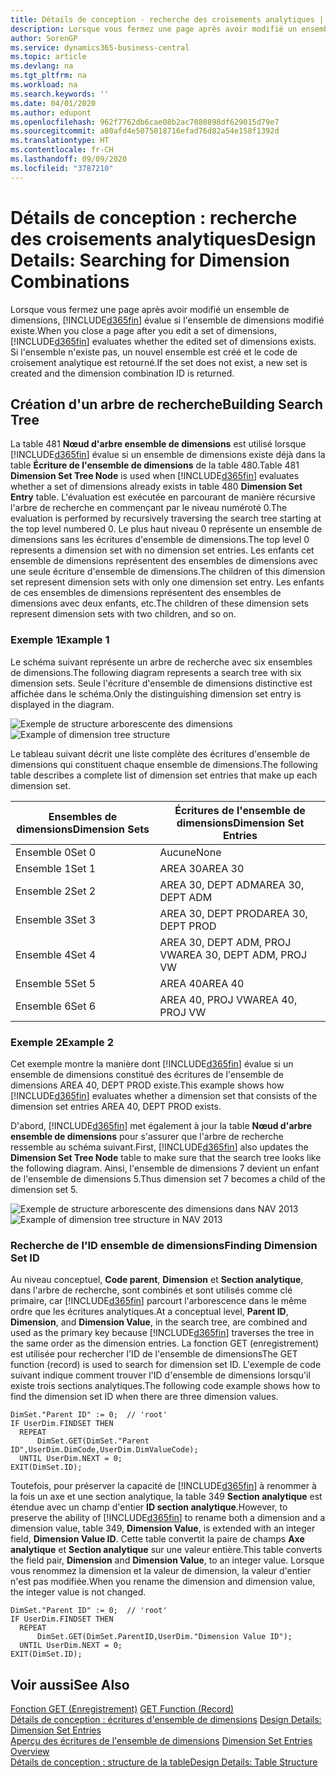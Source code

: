 ```yaml
---
title: Détails de conception - recherche des croisements analytiques | Microsoft Docs
description: Lorsque vous fermez une page après avoir modifié un ensemble de dimensions, Business Central évalue si l'ensemble de dimensions modifié existe. Si l'ensemble n'existe pas, un nouvel ensemble est créé et le code de croisement analytique est retourné.
author: SorenGP
ms.service: dynamics365-business-central
ms.topic: article
ms.devlang: na
ms.tgt_pltfrm: na
ms.workload: na
ms.search.keywords: ''
ms.date: 04/01/2020
ms.author: edupont
ms.openlocfilehash: 962f7762db6cae08b2ac7080898df629015d79e7
ms.sourcegitcommit: a80afd4e5075018716efad76d82a54e158f1392d
ms.translationtype: HT
ms.contentlocale: fr-CH
ms.lasthandoff: 09/09/2020
ms.locfileid: "3787210"
---
```

# <a name="design-details-searching-for-dimension-combinations"></a><span data-ttu-id="6490b-104">Détails de conception : recherche des croisements analytiques</span><span class="sxs-lookup"><span data-stu-id="6490b-104">Design Details: Searching for Dimension Combinations</span></span>
<span data-ttu-id="6490b-105">Lorsque vous fermez une page après avoir modifié un ensemble de dimensions, [!INCLUDE[d365fin](includes/d365fin_md.md)] évalue si l'ensemble de dimensions modifié existe.</span><span class="sxs-lookup"><span data-stu-id="6490b-105">When you close a page after you edit a set of dimensions, [!INCLUDE[d365fin](includes/d365fin_md.md)] evaluates whether the edited set of dimensions exists.</span></span> <span data-ttu-id="6490b-106">Si l'ensemble n'existe pas, un nouvel ensemble est créé et le code de croisement analytique est retourné.</span><span class="sxs-lookup"><span data-stu-id="6490b-106">If the set does not exist, a new set is created and the dimension combination ID is returned.</span></span>  

## <a name="building-search-tree"></a><span data-ttu-id="6490b-107">Création d'un arbre de recherche</span><span class="sxs-lookup"><span data-stu-id="6490b-107">Building Search Tree</span></span>  
 <span data-ttu-id="6490b-108">La table 481 **Nœud d'arbre ensemble de dimensions** est utilisé lorsque [!INCLUDE[d365fin](includes/d365fin_md.md)] évalue si un ensemble de dimensions existe déjà dans la table **Écriture de l'ensemble de dimensions** de la table 480.</span><span class="sxs-lookup"><span data-stu-id="6490b-108">Table 481 **Dimension Set Tree Node** is used when [!INCLUDE[d365fin](includes/d365fin_md.md)] evaluates whether a set of dimensions already exists in table 480 **Dimension Set Entry** table.</span></span> <span data-ttu-id="6490b-109">L'évaluation est exécutée en parcourant de manière récursive l'arbre de recherche en commençant par le niveau numéroté 0.</span><span class="sxs-lookup"><span data-stu-id="6490b-109">The evaluation is performed by recursively traversing the search tree starting at the top level numbered 0.</span></span> <span data-ttu-id="6490b-110">Le plus haut niveau 0 représente un ensemble de dimensions sans les écritures d'ensemble de dimensions.</span><span class="sxs-lookup"><span data-stu-id="6490b-110">The top level 0 represents a dimension set with no dimension set entries.</span></span> <span data-ttu-id="6490b-111">Les enfants cet ensemble de dimensions représentent des ensembles de dimensions avec une seule écriture d'ensemble de dimensions.</span><span class="sxs-lookup"><span data-stu-id="6490b-111">The children of this dimension set represent dimension sets with only one dimension set entry.</span></span> <span data-ttu-id="6490b-112">Les enfants de ces ensembles de dimensions représentent des ensembles de dimensions avec deux enfants, etc.</span><span class="sxs-lookup"><span data-stu-id="6490b-112">The children of these dimension sets represent dimension sets with two children, and so on.</span></span>  

### <a name="example-1"></a><span data-ttu-id="6490b-113">Exemple 1</span><span class="sxs-lookup"><span data-stu-id="6490b-113">Example 1</span></span>  
 <span data-ttu-id="6490b-114">Le schéma suivant représente un arbre de recherche avec six ensembles de dimensions.</span><span class="sxs-lookup"><span data-stu-id="6490b-114">The following diagram represents a search tree with six dimension sets.</span></span> <span data-ttu-id="6490b-115">Seule l'écriture d'ensemble de dimensions distinctive est affichée dans le schéma.</span><span class="sxs-lookup"><span data-stu-id="6490b-115">Only the distinguishing dimension set entry is displayed in the diagram.</span></span>  

 <span data-ttu-id="6490b-116">![Exemple de structure arborescente des dimensions](media/nav2013_dimension_tree.png "Exemple de structure arborescente des dimensions")</span><span class="sxs-lookup"><span data-stu-id="6490b-116">![Example of dimension tree structure](media/nav2013_dimension_tree.png "Example of dimension tree structure")</span></span>  

 <span data-ttu-id="6490b-117">Le tableau suivant décrit une liste complète des écritures d'ensemble de dimensions qui constituent chaque ensemble de dimensions.</span><span class="sxs-lookup"><span data-stu-id="6490b-117">The following table describes a complete list of dimension set entries that make up each dimension set.</span></span>  

|<span data-ttu-id="6490b-118">Ensembles de dimensions</span><span class="sxs-lookup"><span data-stu-id="6490b-118">Dimension Sets</span></span>|<span data-ttu-id="6490b-119">Écritures de l'ensemble de dimensions</span><span class="sxs-lookup"><span data-stu-id="6490b-119">Dimension Set Entries</span></span>|  
|--------------------|---------------------------|  
|<span data-ttu-id="6490b-120">Ensemble 0</span><span class="sxs-lookup"><span data-stu-id="6490b-120">Set 0</span></span>|<span data-ttu-id="6490b-121">Aucune</span><span class="sxs-lookup"><span data-stu-id="6490b-121">None</span></span>|  
|<span data-ttu-id="6490b-122">Ensemble 1</span><span class="sxs-lookup"><span data-stu-id="6490b-122">Set 1</span></span>|<span data-ttu-id="6490b-123">AREA 30</span><span class="sxs-lookup"><span data-stu-id="6490b-123">AREA 30</span></span>|  
|<span data-ttu-id="6490b-124">Ensemble 2</span><span class="sxs-lookup"><span data-stu-id="6490b-124">Set 2</span></span>|<span data-ttu-id="6490b-125">AREA 30, DEPT ADM</span><span class="sxs-lookup"><span data-stu-id="6490b-125">AREA 30, DEPT ADM</span></span>|  
|<span data-ttu-id="6490b-126">Ensemble 3</span><span class="sxs-lookup"><span data-stu-id="6490b-126">Set 3</span></span>|<span data-ttu-id="6490b-127">AREA 30, DEPT PROD</span><span class="sxs-lookup"><span data-stu-id="6490b-127">AREA 30, DEPT PROD</span></span>|  
|<span data-ttu-id="6490b-128">Ensemble 4</span><span class="sxs-lookup"><span data-stu-id="6490b-128">Set 4</span></span>|<span data-ttu-id="6490b-129">AREA 30, DEPT ADM, PROJ VW</span><span class="sxs-lookup"><span data-stu-id="6490b-129">AREA 30, DEPT ADM, PROJ VW</span></span>|  
|<span data-ttu-id="6490b-130">Ensemble 5</span><span class="sxs-lookup"><span data-stu-id="6490b-130">Set 5</span></span>|<span data-ttu-id="6490b-131">AREA 40</span><span class="sxs-lookup"><span data-stu-id="6490b-131">AREA 40</span></span>|  
|<span data-ttu-id="6490b-132">Ensemble 6</span><span class="sxs-lookup"><span data-stu-id="6490b-132">Set 6</span></span>|<span data-ttu-id="6490b-133">AREA 40, PROJ VW</span><span class="sxs-lookup"><span data-stu-id="6490b-133">AREA 40, PROJ VW</span></span>|  

### <a name="example-2"></a><span data-ttu-id="6490b-134">Exemple 2</span><span class="sxs-lookup"><span data-stu-id="6490b-134">Example 2</span></span>  
 <span data-ttu-id="6490b-135">Cet exemple montre la manière dont [!INCLUDE[d365fin](includes/d365fin_md.md)] évalue si un ensemble de dimensions constitué des écritures de l'ensemble de dimensions AREA 40, DEPT PROD existe.</span><span class="sxs-lookup"><span data-stu-id="6490b-135">This example shows how [!INCLUDE[d365fin](includes/d365fin_md.md)] evaluates whether a dimension set that consists of the dimension set entries AREA 40, DEPT PROD exists.</span></span>  

 <span data-ttu-id="6490b-136">D'abord, [!INCLUDE[d365fin](includes/d365fin_md.md)] met également à jour la table **Nœud d'arbre ensemble de dimensions** pour s'assurer que l'arbre de recherche ressemble au schéma suivant.</span><span class="sxs-lookup"><span data-stu-id="6490b-136">First, [!INCLUDE[d365fin](includes/d365fin_md.md)] also updates the **Dimension Set Tree Node** table to make sure that the search tree looks like the following diagram.</span></span> <span data-ttu-id="6490b-137">Ainsi, l'ensemble de dimensions 7 devient un enfant de l'ensemble de dimensions 5.</span><span class="sxs-lookup"><span data-stu-id="6490b-137">Thus dimension set 7 becomes a child of the dimension set 5.</span></span>  

 <span data-ttu-id="6490b-138">![Exemple de structure arborescente des dimensions dans NAV 2013](media/nav2013_dimension_tree_example2.png "Exemple de structure arborescente des dimensions dans NAV 2013")</span><span class="sxs-lookup"><span data-stu-id="6490b-138">![Example of dimension tree structure in NAV 2013](media/nav2013_dimension_tree_example2.png "Example of dimension tree structure in NAV 2013")</span></span>  

### <a name="finding-dimension-set-id"></a><span data-ttu-id="6490b-139">Recherche de l'ID ensemble de dimensions</span><span class="sxs-lookup"><span data-stu-id="6490b-139">Finding Dimension Set ID</span></span>  
 <span data-ttu-id="6490b-140">Au niveau conceptuel, **Code parent**, **Dimension** et **Section analytique**, dans l'arbre de recherche, sont combinés et sont utilisés comme clé primaire, car [!INCLUDE[d365fin](includes/d365fin_md.md)] parcourt l'arborescence dans le même ordre que les écritures analytiques.</span><span class="sxs-lookup"><span data-stu-id="6490b-140">At a conceptual level, **Parent ID**, **Dimension**, and **Dimension Value**, in the search tree, are combined and used as the primary key because [!INCLUDE[d365fin](includes/d365fin_md.md)] traverses the tree in the same order as the dimension entries.</span></span> <span data-ttu-id="6490b-141">La fonction GET (enregistrement) est utilisée pour rechercher l'ID de l'ensemble de dimensions</span><span class="sxs-lookup"><span data-stu-id="6490b-141">The GET function (record) is used to search for dimension set ID.</span></span> <span data-ttu-id="6490b-142">L'exemple de code suivant indique comment trouver l'ID d'ensemble de dimensions lorsqu'il existe trois sections analytiques.</span><span class="sxs-lookup"><span data-stu-id="6490b-142">The following code example shows how to find the dimension set ID when there are three dimension values.</span></span>  

```  
DimSet."Parent ID" := 0;  // 'root'  
IF UserDim.FINDSET THEN  
  REPEAT  
      DimSet.GET(DimSet."Parent ID",UserDim.DimCode,UserDim.DimValueCode);  
  UNTIL UserDim.NEXT = 0;  
EXIT(DimSet.ID);  

```  

<span data-ttu-id="6490b-143">Toutefois, pour préserver la capacité de [!INCLUDE[d365fin](includes/d365fin_md.md)] à renommer à la fois un axe et une section analytique, la table 349 **Section analytique** est étendue avec un champ d'entier **ID section analytique**.</span><span class="sxs-lookup"><span data-stu-id="6490b-143">However, to preserve the ability of [!INCLUDE[d365fin](includes/d365fin_md.md)] to rename both a dimension and a dimension value, table 349, **Dimension Value**, is extended with an integer field, **Dimension Value ID**.</span></span> <span data-ttu-id="6490b-144">Cette table convertit la paire de champs **Axe analytique** et **Section analytique** sur une valeur entière.</span><span class="sxs-lookup"><span data-stu-id="6490b-144">This table converts the field pair, **Dimension** and **Dimension Value**, to an integer value.</span></span> <span data-ttu-id="6490b-145">Lorsque vous renommez la dimension et la valeur de dimension, la valeur d'entier n'est pas modifiée.</span><span class="sxs-lookup"><span data-stu-id="6490b-145">When you rename the dimension and dimension value, the integer value is not changed.</span></span>  

```  
DimSet."Parent ID" := 0;  // 'root'  
IF UserDim.FINDSET THEN  
  REPEAT  
      DimSet.GET(DimSet.ParentID,UserDim."Dimension Value ID");  
  UNTIL UserDim.NEXT = 0;  
EXIT(DimSet.ID);  

```  

## <a name="see-also"></a><span data-ttu-id="6490b-146">Voir aussi</span><span class="sxs-lookup"><span data-stu-id="6490b-146">See Also</span></span>  
 <span data-ttu-id="6490b-147">[Fonction GET (Enregistrement)](/dynamics-nav/GET-Function--Record-)  </span><span class="sxs-lookup"><span data-stu-id="6490b-147">[GET Function (Record)](/dynamics-nav/GET-Function--Record-)  </span></span>  
 <span data-ttu-id="6490b-148">[Détails de conception : écritures d'ensemble de dimensions](design-details-dimension-set-entries.md) </span><span class="sxs-lookup"><span data-stu-id="6490b-148">[Design Details: Dimension Set Entries](design-details-dimension-set-entries.md) </span></span>  
 <span data-ttu-id="6490b-149">[Aperçu des écritures de l'ensemble de dimensions](design-details-dimension-set-entries-overview.md) </span><span class="sxs-lookup"><span data-stu-id="6490b-149">[Dimension Set Entries Overview](design-details-dimension-set-entries-overview.md) </span></span>  
 [<span data-ttu-id="6490b-150">Détails de conception : structure de la table</span><span class="sxs-lookup"><span data-stu-id="6490b-150">Design Details: Table Structure</span></span>](design-details-table-structure.md)   
 
